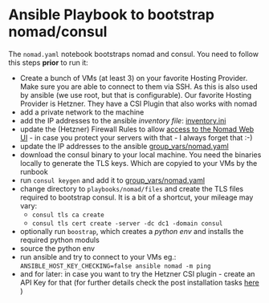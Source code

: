 # Ansible Playbook to bootstrap nomad/consul

The `nomad.yaml` notebook bootstraps nomad and consul. You need to follow this steps **prior**
to run it:

- Create a bunch of VMs (at least 3) on your favorite Hosting Provider. Make sure you are
able to connect to them via SSH. As this is also used by ansible (we use root, but that
is configurable). Our favorite Hosting Provider is Hetzner. They have a CSI Plugin that also
works with nomad
- add a private network to the machine
- add the IP addresses to the ansible _inventory file_: [inventory.ini](inventory.ini)
- update the (Hetzner) Firewall Rules to allow [access to the Nomad Web UI](https://developer.hashicorp.com/nomad/tutorials/web-ui/web-ui-access) - in case you protect your servers with that - I always forget that :-)
- update the IP addresses to the ansible [group_vars/nomad.yaml](playbooks/group_vars/nomad.yaml)
- download the consul binary to your local machine. You need the binaries locally to generate the TLS keys. Which are copyied to your VMs by the runbook
- run `consul keygen` and add it to [group_vars/nomad.yaml](playbooks/group_vars/nomad.yaml)
- change directory to `playbooks/nomad/files` and create the TLS files required to bootstrap
consul. It is a bit of a shortcut, your mileage may vary:
    - `consul tls ca create`
    - `consul tls cert create -server -dc dc1 -domain consul`
- optionally run `boostrap`, which creates a _python env_ and installs the required python moduls
- source the python env
- run ansible and try to connect to your VMs eg.: `ANSIBLE_HOST_KEY_CHECKING=false ansible nomad -m ping`
- and for later: in case you want to try the Hetzner CSI plugin - create an API Key for that (for further details check the post installation tasks [here](nomad-consul-on-hetzner/README.md) )
